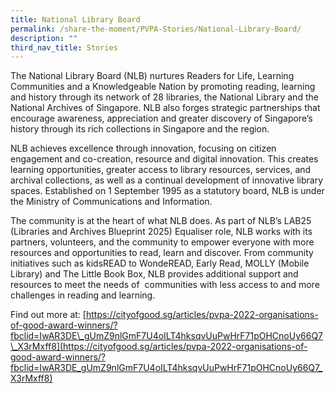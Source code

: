 ```yaml
---
title: National Library Board
permalink: /share-the-moment/PVPA-Stories/National-Library-Board/
description: ""
third_nav_title: Stories
---
```



The National Library Board (NLB) nurtures Readers for Life, Learning Communities and a Knowledgeable Nation by promoting reading, learning and history through its network of 28 libraries, the National Library and the National Archives of Singapore. NLB also forges strategic partnerships that encourage awareness, appreciation and greater discovery of Singapore’s history through its rich collections in Singapore and the region.

NLB achieves excellence through innovation, focusing on citizen engagement and co-creation, resource and digital innovation. This creates learning opportunities, greater access to library resources, services, and archival collections, as well as a continual development of innovative library spaces. Established on 1 September 1995 as a statutory board, NLB is under the Ministry of Communications and Information.

The community is at the heart of what NLB does. As part of NLB’s LAB25 (Libraries and Archives Blueprint 2025) Equaliser role, NLB works with its partners, volunteers, and the community to empower everyone with more resources and opportunities to read, learn and discover. From community initiatives such as kidsREAD to WondeREAD, Early Read, MOLLY (Mobile Library) and The Little Book Box, NLB provides additional support and resources to meet the needs of  communities with less access to and more challenges in reading and learning.

Find out more at: [https://cityofgood.sg/articles/pvpa-2022-organisations-of-good-award-winners/?fbclid=IwAR3DE\_gUmZ9nlGmF7U4oILT4hksqvUuPwHrF71pOHCnoUy66Q7\_X3rMxff8](https://cityofgood.sg/articles/pvpa-2022-organisations-of-good-award-winners/?fbclid=IwAR3DE_gUmZ9nlGmF7U4oILT4hksqvUuPwHrF71pOHCnoUy66Q7_X3rMxff8)